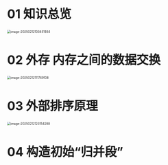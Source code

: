 # 01 知识总览

<img src="https://cvp.oss-cn-shanghai.aliyuncs.com/202502121034002.png" alt="image-20250212103451934" style="zoom:50%;" />



# 02 外存 内存之间的数据交换

<img src="https://cvp.oss-cn-shanghai.aliyuncs.com/202502121117246.png" alt="image-20250212111749108" style="zoom:50%;" />



# 03 外部排序原理

<img src="https://cvp.oss-cn-shanghai.aliyuncs.com/202502121231339.png" alt="image-20250212123154288" style="zoom:50%;" />



# 04 构造初始“归并段”

